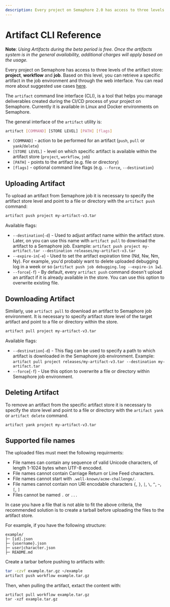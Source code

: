 ```yaml
---
description: Every project on Semaphore 2.0 has access to three levels of the artifact store - project, workflow and job. See this page for more information.
---
```


# Artifact CLI Reference

__Note__: *Using Artifacts during the beta period is free. Once the artifacts
system is in the general availability, additional charges will apply based on
the usage.*

Every project on Semaphore has access to three levels of the artifact store:
**project**, **workflow** and **job**.
Based on this level, you can retrieve a specific artifact in the job environment and
through the web interface. You can read more about suggested use cases
[here][artifacts-use-cases].

The `artifact` command line interface (CLI), is a tool that helps you manage
deliverables created during the CI/CD process of your project on Semaphore.
Currently it is available in Linux and Docker environments on Semaphore.

The general interface of the `artifact` utility is:

```bash
artifact [COMMAND] [STORE LEVEL] [PATH] [flags]
```

- `[COMMAND]` - action to be performed for an artifact (`push`, `pull` or `yank`/`delete`)
- `[STORE LEVEL]` - level on which specific artifact is available within the artifact store (`project`, `workflow`, `job`)
- `[PATH]` - points to the artifact (e.g. file or directory)
- `[flags]` - optional command line flags (e.g. `--force`, `--destination`)

## Uploading Artifact

To upload an artifact from Semaphore job it is necessary to specify
the artifact store level and point to a file or directory
with the `artifact push` command:

```sh
artifact push project my-artifact-v3.tar
```

Available flags:

- `--destination`(`-d`) - Used to adjust artifact name within the artifact store.
Later, on you can use this name with `artifact pull` to download the artifact
to a Semaphore job.
Example: `artifact push project my-artifact.tar --destination releases/my-artifact-v3.tar`
- `--expire-in`(`-e`) - Used to set the artifact expiration time (Nd, Nw, Nm, Ny).
For example, you'd probably want to delete uploaded debugging log in a week or so
(`artifact push job debugging.log --expire-in 1w`).
- `--force`(`-f`) - By default, every `artifact push` command doesn't upload an artifact
if it is already available in the store. You can use this option to overwrite
existing file.

## Downloading Artifact

Similarly, use `artifact pull` to download an artifact to Semaphore job environment.
It is necessary to specify artifact store level of the target artifact
and point to a file or directory within the store.

```sh
artifact pull project my-artifact-v3.tar
```

Available flags:

- `--destination`(`-d`) - This flag can be used to specify a path to which
artifact is downloaded in the Semaphore job environment.
Example: `artifact pull project releases/my-artifact-v3.tar --destination my-artifact.tar`
- `--force`(`-f`) - Use this option to overwrite a file or directory within Semaphore job environment.

## Deleting Artifact

To remove an artifact from the specific artifact store it is necessary to specify
the store level and point to a file or directory with the `artifact yank` or `artifact delete` command.

```sh
artifact yank project my-artifact-v3.tar
```

[artifacts-use-cases]: https://docs.semaphoreci.com/essentials/artifacts/

## Supported file names

The uploaded files must meet the following requirments:

- File names can contain any sequence of valid Unicode characters, of length 1-1024 bytes when UTF-8 encoded.
- File names cannot contain Carriage Return or Line Feed characters.
- File names cannot start with `.well-known/acme-challenge/`.
- File names cannot contain non URI encodable characters `{`, `}`, `|`, `\`, `^`, `~`, `[`, `]`
- Files cannot be named `.` or `...`

In case you have a file that is not able to fit the above criteria, the recommended solution 
is to create a tarball before uploading the files to the artifact store.

For example, if you have the following structure:

```
example/
├─ [id].json
├─ {username}.json
├─ user|character.json
├─ README.md
```

Create a tarbar before pushing to artifacts with:

``` bash
tar -czvf example.tar.gz ~/example
artifact push workflow example.tar.gz
```

Then, when pulling the artifact, extact the content with:

```
artifact pull workflow example.tar.gz
tar -xzf example.tar.gz
```
